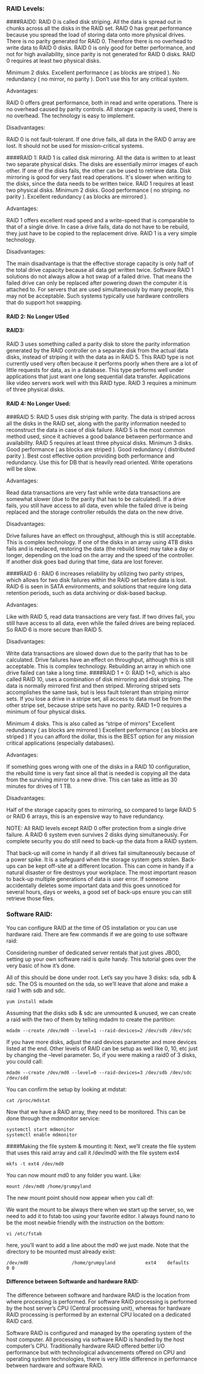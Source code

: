 ### RAID Levels:
####RAID0:
RAID 0 is called disk striping. All the data is spread out in chunks across all the disks in the RAID set. RAID 0 has great performance because you spread the load of storing data onto more physical drives. There is no parity generated for RAID 0. Therefore there is no overhead to write data to RAID 0 disks. RAID 0 is only good for better performance, and not for high availability, since parity is not generated for RAID 0 disks. RAID 0 requires at least two physical disks.

Minimum 2 disks.
Excellent performance ( as blocks are striped ).
No redundancy ( no mirror, no parity ).
Don’t use this for any critical system.

Advantages:

RAID 0 offers great performance, both in read and write operations. There is no overhead caused by parity controls.
All storage capacity is used, there is no overhead.
The technology is easy to implement.

Disadvantages:

RAID 0 is not fault-tolerant. If one drive fails, all data in the RAID 0 array are lost. It should not be used for mission-critical systems.

####RAID 1:
RAID 1 is called disk mirroring. All the data is written to at least two separate physical disks. The disks are essentially mirror images of each other. If one of the disks fails, the other can be used to retrieve data. Disk mirroring is good for very fast read operations. It's slower when writing to the disks, since the data needs to be written twice. RAID 1 requires at least two physical disks.
Minimum 2 disks.
Good performance ( no striping. no parity ).
Excellent redundancy ( as blocks are mirrored ).

Advantages:

RAID 1 offers excellent read speed and a write-speed that is comparable to that of a single drive.
In case a drive fails, data do not have to be rebuild, they just have to be copied to the replacement drive.
RAID 1 is a very simple technology.

Disadvantages:

The main disadvantage is that the effective storage capacity is only half of the total drive capacity because all data get written twice.
Software RAID 1 solutions do not always allow a hot swap of a failed drive. That means the failed drive can only be replaced after powering down the computer it is attached to. For servers that are used simultaneously by many people, this may not be acceptable. Such systems typically use hardware controllers that do support hot swapping.

#### RAID 2: No Longer USed

#### RAID3:
RAID 3 uses something called a parity disk to store the parity information generated by the RAID controller on a separate disk from the actual data disks, instead of striping it with the data as in RAID 5. This RAID type is not currently used very often because it performs poorly when there are a lot of little requests for data, as in a database. This type performs well under applications that just want one long sequential data transfer. Applications like video servers work well with this RAID type. RAID 3 requires a minimum of three physical disks.

#### RAID 4: No Longer Used:
###RAID 5:
RAID 5 uses disk striping with parity. The data is striped across all the disks in the RAID set, along with the parity information needed to reconstruct the data in case of disk failure. RAID 5 is the most common method used, since it achieves a good balance between performance and availability. RAID 5 requires at least three physical disks.
Minimum 3 disks.
Good performance ( as blocks are striped ).
Good redundancy ( distributed parity ).
Best cost effective option providing both performance and redundancy. Use this for DB that is heavily read oriented. Write operations will be slow.

Advantages:

Read data transactions are very fast while write data transactions are somewhat slower (due to the parity that has to be calculated).
If a drive fails, you still have access to all data, even while the failed drive is being replaced and the storage controller rebuilds the data on the new drive.

Disadvantages:

Drive failures have an effect on throughput, although this is still acceptable.
This is complex technology. If one of the disks in an array using 4TB disks fails and is replaced, restoring the data (the rebuild time) may take a day or longer, depending on the load on the array and the speed of the controller. If another disk goes bad during that time, data are lost forever.

####RAID 6 :
 RAID 6 increases reliability by utilizing two parity stripes, which allows for two disk failures within the RAID set before data is lost. RAID 6 is seen in SATA environments, and solutions that require long data retention periods, such as data archiving or disk-based backup.

Advantages:

Like with RAID 5, read data transactions are very fast.
If two drives fail, you still have access to all data, even while the failed drives are being replaced. So RAID 6 is more secure than RAID 5.

Disadvantages:

Write data transactions are slowed down due to the parity that has to be calculated.
Drive failures have an effect on throughput, although this is still acceptable.
This is complex technology. Rebuilding an array in which one drive failed can take a long time.
####RAID 1 + 0:
RAID 1+0, which is also called RAID 10, uses a combination of disk mirroring and disk striping. The data is normally mirrored first and then striped. Mirroring striped sets accomplishes the same task, but is less fault tolerant than striping mirror sets. If you lose a drive in a stripe set, all access to data must be from the other stripe set, because stripe sets have no parity. RAID 1+0 requires a minimum of four physical disks.

Minimum 4 disks.
This is also called as “stripe of mirrors”
Excellent redundancy ( as blocks are mirrored )
Excellent performance ( as blocks are striped )
If you can afford the dollar, this is the BEST option for any mission critical applications (especially databases).

Advantages:

If something goes wrong with one of the disks in a RAID 10 configuration, the rebuild time is very fast since all that is needed is copying all the data from the surviving mirror to a new drive. This can take as little as 30 minutes for drives of  1 TB.

Disadvantages:

Half of the storage capacity goes to mirroring, so compared to large RAID 5  or RAID 6 arrays, this is an expensive way to have redundancy.

NOTE: All RAID levels except RAID 0 offer protection from a single drive failure. A RAID 6 system even survives 2 disks dying simultaneously. For complete security you do still need to back-up the data from a RAID system.

That back-up will come in handy if all drives fail simultaneously because of a power spike.
It is a safeguard when the storage system gets stolen.
Back-ups can be kept off-site at a different location. This can come in handy if a natural disaster or fire destroys your workplace.
The most important reason to back-up multiple generations of data is user error. If someone accidentally deletes some important data and this goes unnoticed for several hours, days or weeks, a good set of back-ups ensure you can still retrieve those files.

### Software RAID:

You can configure RAID at the time of OS installation or you can use hardware raid. There are few commands if we are going to use software raid:

Considering number of dedicated server rentals that just gives JBOD, setting up your own software raid is quite handy. This tutorial goes over the very basic of how it’s done.

All of this should be done under root.
Let’s say you have 3 disks: sda, sdb & sdc. The OS is mounted on the sda, so we’ll leave that alone and make a raid 1 with sdb and sdc.

```
yum install mdadm
```
Assuming that the disks sdb & sdc are unmounted & unused, we can create a raid with the two of them by telling mdadm to create the partition:
```
mdadm --create /dev/md0 --level=1 --raid-devices=2 /dev/sdb /dev/sdc
```

If you have more disks, adjust the raid devices parameter and more devices listed at the end. Other levels of RAID can be setup as well like 0, 10, etc just by changing the –level parameter. So, if you were making a raid0 of 3 disks, you could call:
```
mdadm --create /dev/md0 --level=0 --raid-devices=3 /dev/sdb /dev/sdc /dev/sdd
```
You can confirm the setup by looking at mdstat:
```
cat /proc/mdstat
```
Now that we have a RAID array, they need to be monitored. This can be done through the mdmonitor service:
```
systemctl start mdmonitor
systemctl enable mdmonitor
```

####Making the file system & mounting it:
Next, we’ll create the file system that uses this raid array and call it /dev/md0 with the file system ext4
```
mkfs -t ext4 /dev/md0
```
You can now mount md0 to any folder you want. Like:
```
mount /dev/md0 /home/grumpyland
```
The new mount point should now appear when you call df:

We want the mount to be always there when we start up the server, so, we need to add it to fstab too using your favorite editor. I always found nano to be the most newbie friendly with the instruction on the bottom:
```
vi /etc/fstab
```
here, you’ll want to add a line about the md0 we just made. Note that the directory to be mounted must already exist:

```
/dev/md0                /home/grumpyland           ext4    defaults        0 0
```

#### Difference between Softwarde and hardware RAID:

The difference between software and hardware RAID is the location from where processing is performed. For software RAID processing is performed by the host server’s CPU (Central processing unit), whereas for hardware RAID processing is performed by an external CPU located on a dedicated RAID card.

Software RAID is configured and managed by the operating system of the host computer. All processing via software RAID is handled by the host computer’s CPU. Traditionally hardware RAID offered better I/O performance but with technological advancements offered on CPU and operating system technologies, there is very little difference in performance between hardware and software RAID.
